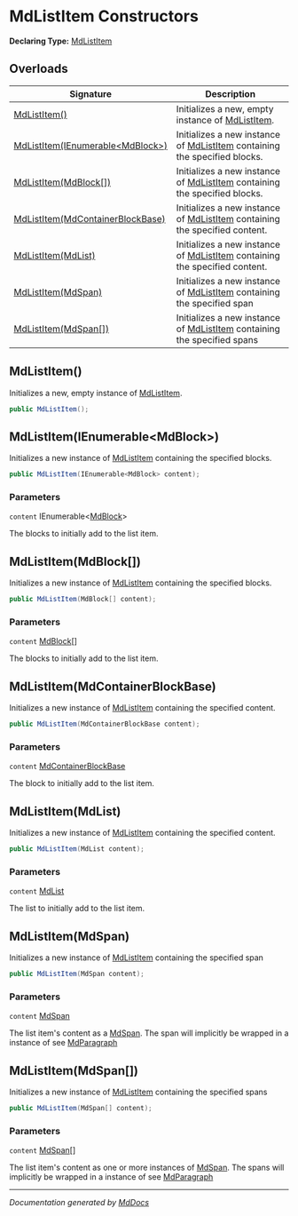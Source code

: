 ﻿# MdListItem Constructors

**Declaring Type:** [MdListItem](../index.md)

## Overloads

| Signature                                                           | Description                                                                               |
| ------------------------------------------------------------------- | ----------------------------------------------------------------------------------------- |
| [MdListItem()](#mdlistitem)                                         | Initializes a new, empty instance of [MdListItem](../index.md).                           |
| [MdListItem(IEnumerable\<MdBlock\>)](#mdlistitemienumerablemdblock) | Initializes a new instance of [MdListItem](../index.md) containing the specified blocks.  |
| [MdListItem(MdBlock\[\])](#mdlistitemmdblock)                       | Initializes a new instance of [MdListItem](../index.md) containing the specified blocks.  |
| [MdListItem(MdContainerBlockBase)](#mdlistitemmdcontainerblockbase) | Initializes a new instance of [MdListItem](../index.md) containing the specified content. |
| [MdListItem(MdList)](#mdlistitemmdlist)                             | Initializes a new instance of [MdListItem](../index.md) containing the specified content. |
| [MdListItem(MdSpan)](#mdlistitemmdspan)                             | Initializes a new instance of [MdListItem](../index.md) containing the specified span     |
| [MdListItem(MdSpan\[\])](#mdlistitemmdspan)                         | Initializes a new instance of [MdListItem](../index.md) containing the specified spans    |

## MdListItem()

Initializes a new, empty instance of [MdListItem](../index.md).

```csharp
public MdListItem();
```

## MdListItem(IEnumerable\<MdBlock\>)

Initializes a new instance of [MdListItem](../index.md) containing the specified blocks.

```csharp
public MdListItem(IEnumerable<MdBlock> content);
```

### Parameters

`content`  IEnumerable\<[MdBlock](../../MdBlock/index.md)\>

The blocks to initially add to the list item.

## MdListItem(MdBlock\[\])

Initializes a new instance of [MdListItem](../index.md) containing the specified blocks.

```csharp
public MdListItem(MdBlock[] content);
```

### Parameters

`content`  [MdBlock](../../MdBlock/index.md)\[\]

The blocks to initially add to the list item.

## MdListItem(MdContainerBlockBase)

Initializes a new instance of [MdListItem](../index.md) containing the specified content.

```csharp
public MdListItem(MdContainerBlockBase content);
```

### Parameters

`content`  [MdContainerBlockBase](../../MdContainerBlockBase/index.md)

The block to initially add to the list item.

## MdListItem(MdList)

Initializes a new instance of [MdListItem](../index.md) containing the specified content.

```csharp
public MdListItem(MdList content);
```

### Parameters

`content`  [MdList](../../MdList/index.md)

The list to initially add to the list item.

## MdListItem(MdSpan)

Initializes a new instance of [MdListItem](../index.md) containing the specified span

```csharp
public MdListItem(MdSpan content);
```

### Parameters

`content`  [MdSpan](../../MdSpan/index.md)

The list item's content as a [MdSpan](../../MdSpan/index.md). The span will implicitly be wrapped in a instance of see [MdParagraph](../../MdParagraph/index.md)

## MdListItem(MdSpan\[\])

Initializes a new instance of [MdListItem](../index.md) containing the specified spans

```csharp
public MdListItem(MdSpan[] content);
```

### Parameters

`content`  [MdSpan](../../MdSpan/index.md)\[\]

The list item's content as one or more instances of [MdSpan](../../MdSpan/index.md). The spans will implicitly be wrapped in a instance of see [MdParagraph](../../MdParagraph/index.md)

___

*Documentation generated by [MdDocs](https://github.com/ap0llo/mddocs)*
